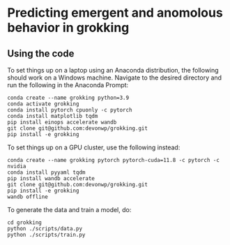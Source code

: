 # Predicting emergent and anomolous behavior in grokking

## Using the code
To set things up on a laptop using an Anaconda distribution, the following should work on a Windows machine. Navigate to the desired directory and run the following in the Anaconda Prompt:

```
conda create --name grokking python=3.9
conda activate grokking
conda install pytorch cpuonly -c pytorch
conda install matplotlib tqdm
pip install einops accelerate wandb
git clone git@github.com:devonwp/grokking.git
pip install -e grokking
```

To set things up on a GPU cluster, use the following instead:
```
conda create --name grokking pytorch pytorch-cuda=11.8 -c pytorch -c nvidia
conda install pyyaml tqdm
pip install wandb accelerate
git clone git@github.com:devonwp/grokking.git
pip install -e grokking
wandb offline
```

To generate the data and train a model, do:

```
cd grokking
python ./scripts/data.py
python ./scripts/train.py
```